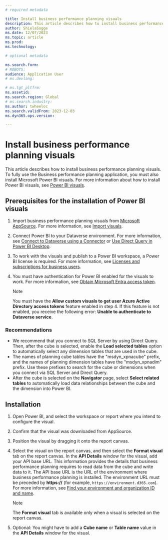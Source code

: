 ```yaml
---
# required metadata

title: Install business performance planning visuals
description: This article describes how to install business performance planning visuals.
author: ShielaSogge
ms.date: 12/07/2023
ms.topic: article
ms.prod: 
ms.technology: 

# optional metadata

ms.search.form: 
# ROBOTS: 
audience: Application User
# ms.devlang: 

# ms.tgt_pltfrm: 
ms.assetid: 
ms.search.region: Global
# ms.search.industry: 
ms.author: twheeloc
ms.search.validFrom: 2023-12-03
ms.dyn365.ops.version: 

---
```

# Install business performance planning visuals

This article describes how to install business performance planning visuals. To fully use the Business performance planning application, you must also install Microsoft Power BI visuals. For more information about how to install Power BI visuals, see [Power BI visuals](/power-bi/developer/visuals).

## Prerequisites for the installation of Power BI visuals

1. Import business performance planning visuals from [Microsoft AppSource](https://appsource.microsoft.com). For more information, see [Import visuals](/power-bi/developer/visuals/import-visual).
2. Connect Power BI to your Dataverse environment. For more information, see [Connect to Dataverse using a Connector](/power-apps/maker/data-platform/data-platform-powerbi-connector?tabs=Dataverse#connect-to-dataverse-using-a-connector) or [Use Direct Query in Power BI Desktop](/power-bi/connect-data/desktop-use-directquery).
3. To work with the visuals and publish to a Power BI workspace, a Power BI license is required.  For more information, see [Licenses and subscriptions for business users](/power-bi/consumer/end-user-license).

4. You must have authentication for Power BI enabled for the visuals to work.  For more information, see [Obtain Microsoft Entra access token](/fabric/admin/organizational-visuals#obtain-microsoft-entra-access-token).


   > [!NOTE]
    > You must have the **Allow custom visuals to get user Azure Active Directory access tokens** feature enabled in step 4. If this feature is not enabled, you receive the following error: **Unable to authenticate to Dataverse service**.

### Recommendations

- We recommend that you connect to SQL Server by using Direct Query. Then, after the cube is selected, enable the **Load selected tables** option to automatically select any dimension tables that are used in the cube.
- The names of planning cube tables have the "msdyn\_xpnacube" prefix, and the names of planning dimension tables have the "msdyn\_xpnadim" prefix. Use these prefixes to search for the cube or dimensions when you connect via SQL Server and Direct Query.
- After the cube is selected on the **Navigator** page, select **Select related tables** to automatically load data relationships between the cube and the dimension into Power BI.

## Installation

1. Open Power BI, and select the workspace or report where you intend to configure the visual.
2. Confirm that the visual was downloaded from AppSource.
3. Position the visual by dragging it onto the report canvas.
4. Select the visual on the report canvas, and then select the **Format visual** tab on the report canvas. In the **API Details** window for the visual, add your API base URL. This information provides the details that business performance planning requires to read data from the cube and write data to it. The API base URL is the URL of the environment where business performance planning is installed. The environment URL must be preceded by **https://** (for example, `https://environment.d365.com`). For more information, see [Find your environment and organization ID and name](/power-platform/admin/determine-org-id-name).

    > [!NOTE]
    > The **Format visual** tab is available only when a visual is selected on the report canvas.

5. Optional: You might have to add a **Cube name** or **Table name** value in the **API Details** window for the visual.
